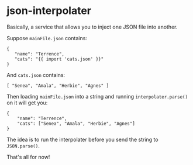 # json-interpolater

Basically, a service that allows you to inject one JSON file into another.

Suppose `mainFile.json` contains:

    {
       "name": "Terrence",
       "cats": "{{ import 'cats.json' }}"
    }
   
And `cats.json` contains:

    [ "Senea", "Amala", "Herbie", "Agnes" ]

Then loading `mainFile.json` into a string and running `interpolater.parse()` on it will get you:

    {
        "name": "Terrence",
        "cats": ["Senea", "Amala", "Herbie", "Agnes"]
    }

The idea is to run the interpolater before you send the string to `JSON.parse()`.

That's all for now!
        